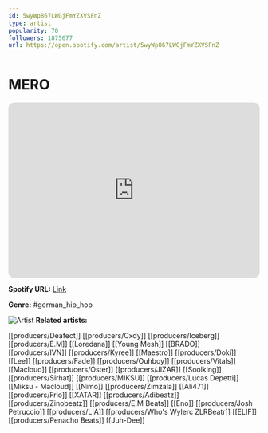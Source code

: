 ```yaml
---
id: 5wyWp867LWGjFmYZXVSFnZ
type: artist
popularity: 70
followers: 1875677
url: https://open.spotify.com/artist/5wyWp867LWGjFmYZXVSFnZ
---
```

# MERO

<iframe style="border-radius:12px" src="https://open.spotify.com/embed/artist/5wyWp867LWGjFmYZXVSFnZ" width="100%" height="352" frameBorder="0" allowfullscreen="" allow="autoplay; clipboard-write; encrypted-media; fullscreen; picture-in-picture" loading="lazy"></iframe>

**Spotify URL:** [Link](https://open.spotify.com/artist/5wyWp867LWGjFmYZXVSFnZ)

**Genre:**  #german_hip_hop

![Artist](https://i.scdn.co/image/ab6761610000e5eb0203a9fe924772435bc24f45)
**Related artists:**

[[producers/Deafect]]
[[producers/Cxdy]]
[[producers/Iceberg]]
[[producers/E.M]]
[[Loredana]]
[[Young Mesh]]
[[BRADO]]
[[producers/IVN]]
[[producers/Kyree]]
[[Maestro]]
[[producers/Doki]]
[[Lee]]
[[producers/Fade]]
[[producers/Ouhboy]]
[[producers/Vitals]]
[[Macloud]]
[[producers/Oster]]
[[producers/JIZAR]]
[[Soolking]]
[[producers/Sirhat]]
[[producers/MIKSU]]
[[producers/Lucas Depetti]]
[[Miksu - Macloud]]
[[Nimo]]
[[producers/Zimzala]]
[[Ali471]]
[[producers/Frio]]
[[XATAR]]
[[producers/Adibeatz]]
[[producers/Zinobeatz]]
[[producers/E.M Beats]]
[[Eno]]
[[producers/Josh Petruccio]]
[[producers/LIA]]
[[producers/Who's Wylerc ZLRBeatr]]
[[ELIF]]
[[producers/Penacho Beats]]
[[Juh-Dee]]
